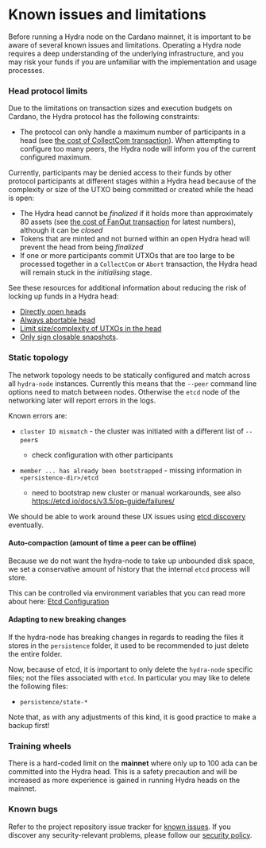 # Known issues and limitations

Before running a Hydra node on the Cardano mainnet, it is important to be aware of several known issues and limitations. Operating a Hydra node requires a deep understanding of the underlying infrastructure, and you may risk your funds if you are unfamiliar with the implementation and usage processes.

### Head protocol limits

Due to the limitations on transaction sizes and execution budgets on Cardano, the Hydra protocol has the following constraints:

- The protocol can only handle a maximum number of participants in a head (see [the cost of CollectCom transaction](https://hydra.family/head-protocol/benchmarks/transaction-cost/#cost-of-collectcom-transaction)). When attempting to configure too many peers, the Hydra node will inform you of the current configured maximum.

Currently, participants may be denied access to their funds by other protocol participants at different stages within a Hydra head because of the complexity or size of the UTXO being committed or created while the head is open:

- The Hydra head cannot be _finalized_ if it holds more than approximately 80 assets (see [the cost of FanOut transaction](https://hydra.family/head-protocol/benchmarks/transaction-cost/#cost-of-fanout-transaction) for latest numbers), although it can be _closed_
- Tokens that are minted and not burned within an open Hydra head will prevent the head from being _finalized_
- If one or more participants commit UTXOs that are too large to be processed together in a `CollectCom` or  `Abort` transaction, the Hydra head will remain stuck in the _initialising_ stage.

See these resources for additional information about reducing the risk of locking up funds in a Hydra head:

* [Directly open heads](https://github.com/cardano-scaling/hydra/issues/1329)
* [Always abortable head](https://github.com/cardano-scaling/hydra/issues/699)
* [Limit size/complexity of UTXOs in the head](https://github.com/cardano-scaling/hydra/issues/698)
* [Only sign closable snapshots](https://github.com/cardano-scaling/hydra/issues/370).

### Static topology

The network topology needs to be statically configured and match across all `hydra-node` instances. Currently this means that the `--peer` command line options need to match between nodes. Otherwise the `etcd` node of the networking later will report errors in the logs.

Known errors are:

 - `cluster ID mismatch` - the cluster was initiated with a different list of `--peer`s
   - check configuration with other participants

 - `member ... has already been bootstrapped` - missing information in `<persistence-dir>/etcd`
   - need to bootstrap new cluster or manual workarounds, see also https://etcd.io/docs/v3.5/op-guide/failures/

We should be able to work around these UX issues using [etcd discovery](https://etcd.io/docs/v3.5/op-guide/clustering/#etcd-discovery) eventually.

#### Auto-compaction (amount of time a peer can be offline)

Because we do not want the hydra-node to take up unbounded disk space, we set
a conservative amount of history that the internal `etcd` process will store.

This can be controlled via environment variables that you can read more about
here: [Etcd Configuration](configuration#networking-configuring-the-limits-of-etcd-networking-recovery)

#### Adapting to new breaking changes

If the hydra-node has breaking changes in regards to reading the files it stores in the `persistence` folder, it used to be recommended to just delete the entire folder.

Now, because of etcd, it is important to only delete the `hydra-node` specific files; not the files associated with `etcd`. In particular you may like to delete the following files:

- `persistence/state-*`

Note that, as with any adjustments of this kind, it is good practice to make a backup first!

### Training wheels

There is a hard-coded limit on the **mainnet** where only up to 100 ada can be committed into the Hydra head. This is a safety precaution and will be increased as more experience is gained in running Hydra heads on the mainnet.

### Known bugs

Refer to the project repository issue tracker for [known issues](https://github.com/cardano-scaling/hydra/issues?q=is%3Aissue+is%3Aopen+label%3A%22bug+%3Abug%3A%22). If you discover any security-relevant problems, please follow our [security policy](https://github.com/cardano-scaling/hydra?tab=security-ov-file#readme).
